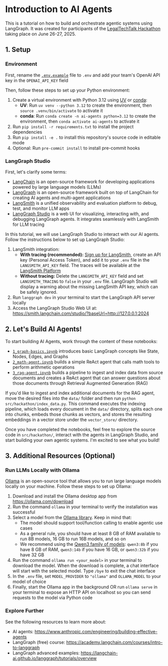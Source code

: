 # Introduction to AI Agents

This is a tutorial on how to build and orchestrate agentic systems using LangGraph. It was created for participants of the [LegalTechTalk Hackathon](https://www.legaltech-talk.com/legaltechtalk-hackathon/) taking place on June 26-27, 2025.

## 1. Setup

### Environment

First, rename the [`.env.example`](./.env.example) file to `.env` and add your team's OpenAI API key in the `OPENAI_API_KEY` field

Then, follow these steps to set up your Python environment:
1. Create a virtual environment with Python 3.12 using [UV](https://docs.astral.sh/uv/getting-started/installation/) or [conda](https://docs.conda.io/projects/conda/en/stable/user-guide/install/index.html):
    - **UV**: Run `uv venv --python 3.12` to create the environment, then `source .venv/bin/activate` to activate it
    - **conda**: Run `conda create -n ai-agents python=3.12` to create the environment, then `conda activate ai-agents` to activate it
2. Run `pip install -r requirements.txt` to install the project dependencies
3. Run `pip install -e .` to install this repository's source code in editable mode
4. Optional: Run `pre-commit install` to install pre-commit hooks

### LangGraph Studio

First, let's clarify some terms:
- [LangChain](https://python.langchain.com/docs/introduction/) is an open-source framework for developing applications powered by large language models (LLMs)
- [LangGraph](https://langchain-ai.github.io/langgraph/) is an open-source framework built on top of LangChain for creating AI agents and multi-agent applications
- [LangSmith](https://docs.smith.langchain.com/) is a unified observability and evaluation platform to debug, test, and monitor LLM apps
- [LangGraph Studio](https://langchain-ai.github.io/langgraph/concepts/langgraph_studio/) is a web UI for visualizing, interacting with, and debugging LangGraph agents. It integrates seamlessly with LangSmith for LLM tracing

In this tutorial, we will use LangGraph Studio to interact with our AI agents. Follow the instructions below to set up LangGraph Studio:
1. LangSmith integration:
    - **With tracing (recommended):** [Sign up for LangSmith](https://smith.langchain.com/settings), create an API key (Personal Access Token), and add it to your `.env` file in the `LANGSMITH_API_KEY` field. The traces will be available at the [LangSmith Platform](https://smith.langchain.com/)
    - **Without tracing:** Delete the `LANGSMITH_API_KEY` field and set `LANGSMITH_TRACING` to `false` in your `.env` file. LangGraph Studio will display a warning about the missing LangSmith API key, which can be safely ignored.
2. Run `langgraph dev` in your terminal to start the LangGraph API server locally
3. Access the LangGraph Studio Web UI at: https://smith.langchain.com/studio/?baseUrl=http://127.0.0.1:2024

## 2. Let's Build AI Agents!

To start building AI Agents, work through the content of these notebooks:
- [`1_graph-basics.ipynb`](notebooks/1_graph-basics.ipynb) introduces basic LangGraph concepts like State, Nodes, Edges, and Graphs
- [`2_math-agent.ipynb`](notebooks/2_math-agent.ipynb) builds a simple ReAct agent that calls math tools to perform arithmetic operations
- [`3_rag-agent.ipynb`](notebooks/3_rag-agent.ipynb) builds a pipeline to ingest and index data from source documents and creates a ReAct agent that can answer questions about those documents through Retrieval Augmented Generation (RAG)

If you'd like to ingest and index additional documents for the RAG agent, move the desired files into the `data/` folder and then run `python src/hackathon/index_data.py`. This command executes the indexing pipeline, which loads every document in the `data/` directory, splits each one into chunks, embeds those chunks as vectors, and stores the resulting embeddings in a vector store under the `vector_store/` directory.

Once you have completed the notebooks, feel free to explore the source code in `src/hackathon/`, interact with the agents in LangGraph Studio, and start building your own agentic systems. I'm excited to see what you build!

## 3. Additional Resources (Optional)

### Run LLMs Locally with Ollama

[Ollama](https://ollama.com/) is an open-source tool that allows you to run large language models locally on your machine. Follow these steps to set up Ollama:
1. Download and install the Ollama desktop app from https://ollama.com/download
2. Run the command `ollama` in your terminal to verify the installation was successful
3. Select a model from the [Ollama library](https://ollama.com/library). Keep in mind that:
    - The model should support tool/function calling to enable agentic use cases
    - As a general rule, you should have at least 8 GB of RAM available to run 8B models, 16 GB to run 16B models, and so on
    - We recommend using the [Qwen3 family of models](https://ollama.com/library/qwen3): `qwen3:8b` if you have 8 GB of RAM, `qwen3:14b` if you have 16 GB, or `qwen3:32b` if you have 32 GB
4. Run the command `ollama run <your_model>` in your terminal to download the model. When the download is complete, a chat interface will start with the selected model. Type `/bye` to exit the chat interface
5. In the `.env` file, set `MODEL_PROVIDER` to `"ollama"` and `OLLAMA_MODEL` to your model of choice
6. Finally, start the Ollama app in the background OR run `ollama serve` in your terminal to expose an HTTP API on localhost so you can send requests to the model via Python code

### Explore Further

See the following resources to learn more about:
- AI agents: https://www.anthropic.com/engineering/building-effective-agents
- LangGraph (free) course: https://academy.langchain.com/courses/intro-to-langgraph
- LangGraph advanced examples: https://langchain-ai.github.io/langgraph/tutorials/overview
